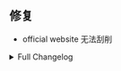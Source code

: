 ## 修复
* official website 无法刮削

<details>
<summary>Full Changelog</summary>

976ceeb Fix: not translate all_actor (#59)
f4d0208 Fix: try to remove file during move movie and sub (#58)
3873d92 Opt: rename crawler dispatch functions
99f7174 Fix: official website dont work (#57)
154505d CI: release notes

</details>
